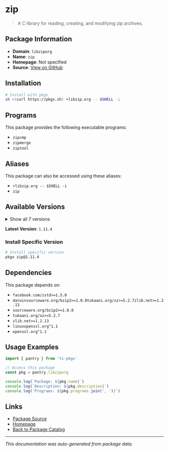 # zip

> A C library for reading, creating, and modifying zip archives.

## Package Information

- **Domain**: `libziporg`
- **Name**: `zip`
- **Homepage**: Not specified
- **Source**: [View on GitHub](https://github.com/pkgxdev/pantry/tree/main/projects/libzip.org/package.yml)

## Installation

```bash
# Install with pkgx
sh <(curl https://pkgx.sh) +libzip.org -- $SHELL -i
```

## Programs

This package provides the following executable programs:

- `zipcmp`
- `zipmerge`
- `ziptool`

## Aliases

This package can also be accessed using these aliases:

- `+libzip.org -- $SHELL -i`
- `zip`

## Available Versions

<details>
<summary>Show all 7 versions</summary>

- `1.11.4`, `1.11.3`, `1.11.2`, `1.11.1`, `1.10.1`
- `1.10.0`, `1.9.2`

</details>

**Latest Version**: `1.11.4`

### Install Specific Version

```bash
# Install specific version
pkgx zip@1.11.4
```

## Dependencies

This package depends on:

- `facebook.com/zstd>=1.5.0`
- `darwinsourceware.org/bzip2>=1.0.8tukaani.org/xz>=5.2.7zlib.net>=1.2.13`
- `sourceware.org/bzip2>=1.0.8`
- `tukaani.org/xz>=5.2.7`
- `zlib.net>=1.2.13`
- `linuxopenssl.org^1.1`
- `openssl.org^1.1`

## Usage Examples

```typescript
import { pantry } from 'ts-pkgx'

// Access this package
const pkg = pantry.libziporg

console.log(`Package: ${pkg.name}`)
console.log(`Description: ${pkg.description}`)
console.log(`Programs: ${pkg.programs.join(', ')}`)
```

## Links

- [Package Source](https://github.com/pkgxdev/pantry/tree/main/projects/libzip.org/package.yml)
- [Homepage](#)
- [Back to Package Catalog](../package-catalog.md)

---

*This documentation was auto-generated from package data.*
